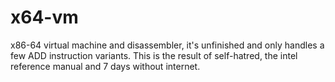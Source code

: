 # x64-vm
x86-64 virtual machine and disassembler, it's unfinished and only handles a few ADD instruction variants. This is the result of self-hatred, the intel reference manual and 7 days without internet.
